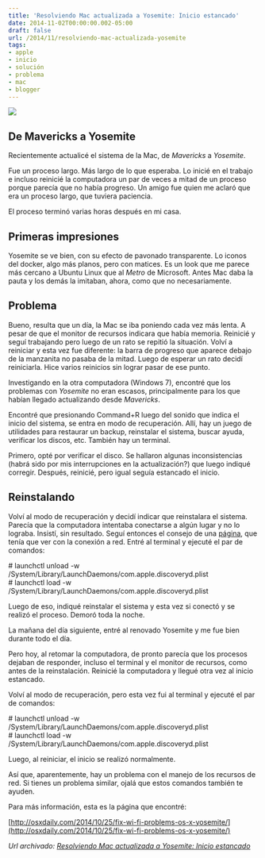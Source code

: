 ```yaml
---
title: 'Resolviendo Mac actualizada a Yosemite: Inicio estancado'
date: 2014-11-02T00:00:00.002-05:00
draft: false
url: /2014/11/resolviendo-mac-actualizada-yosemite
tags: 
- apple
- inicio
- solución
- problema
- mac
- blogger
---
```


[![](https://3.bp.blogspot.com/-WXzWj6EhwHo/VFW6IyR6qvI/AAAAAAAACio/YeyeCnAW3tw/s1600/Mavericks-vs-Yosemite_thumb800.jpg)](https://3.bp.blogspot.com/-WXzWj6EhwHo/VFW6IyR6qvI/AAAAAAAACio/YeyeCnAW3tw/s1600/Mavericks-vs-Yosemite_thumb800.jpg)

De Mavericks a Yosemite
-----------------------

Recientemente actualicé el sistema de la Mac, de _Mavericks_ a _Yosemite_.  
  
Fue un proceso largo. Más largo de lo que esperaba. Lo inicié en el trabajo e incluso reinicié la computadora un par de veces a mitad de un proceso porque parecía que no había progreso. Un amigo fue quien me aclaró que era un proceso largo, que tuviera paciencia.  
  
El proceso terminó varias horas después en mi casa.  

Primeras impresiones
--------------------

Yosemite se ve bien, con su efecto de pavonado transparente. Lo iconos del docker, algo más planos, pero con matices. Es un look que me parece más cercano a Ubuntu  Linux que al _Metro_ de Microsoft. Antes Mac daba la pauta y los demás la imitaban, ahora, como que no necesariamente.  

Problema
--------

Bueno, resulta que un día, la Mac se iba poniendo cada vez más lenta. A pesar de que el monitor de recursos indicara que había memoria. Reinicié y seguí trabajando pero luego de un rato se repitió la situación. Volví a reiniciar y esta vez fue diferente: la barra de progreso que aparece debajo de la manzanita no pasaba de la mitad. Luego de esperar un rato decidí reiniciarla. Hice varios reinicios sin lograr pasar de ese punto.  
  
Investigando en la otra computadora (Windows 7), encontré que los problemas con _Yosemite_ no eran escasos, principalmente para los que habían llegado actualizando desde _Mavericks_.  
  
Encontré que presionando Command+R luego del sonido que indica el inicio del sistema, se entra en modo de recuperación. Allí, hay un juego de utilidades para restaurar un backup, reinstalar el sistema, buscar ayuda, verificar los discos, etc. También hay un terminal.  
  
Primero, opté por verificar el disco. Se hallaron algunas inconsistencias (habrá sido por mis interrupciones en la actualización?) que luego indiqué corregir. Después, reinicié, pero igual seguía estancado el inicio.  

Reinstalando
------------

Volví al modo de recuperación y decidí indicar que reinstalara el sistema. Parecía que la computadora intentaba conectarse a algún lugar y no lo lograba. Insistí, sin resultado. Seguí entonces el consejo de una [página](http://osxdaily.com/2014/10/25/fix-wi-fi-problems-os-x-yosemite/), que tenía que ver con la conexión a red. Entré al terminal y ejecuté el par de comandos:  
  
\# launchctl unload -w /System/Library/LaunchDaemons/com.apple.discoveryd.plist  
\# launchctl load -w /System/Library/LaunchDaemons/com.apple.discoveryd.plist  
  
Luego de eso, indiqué reinstalar el sistema y esta vez si conectó y se realizó el proceso. Demoró toda la noche.  
  
La mañana del día siguiente, entré al renovado Yosemite y me fue bien durante todo el día.  
  
Pero hoy, al retomar la computadora, de pronto parecía que los procesos dejaban de responder, incluso el terminal y el monitor de recursos, como antes de la reinstalación. Reinicié la computadora y llegué otra vez al inicio estancado.  
  
Volví al modo de recuperación, pero esta vez fui al terminal y ejecuté el par de comandos:  
  
\# launchctl unload -w /System/Library/LaunchDaemons/com.apple.discoveryd.plist  
\# launchctl load -w /System/Library/LaunchDaemons/com.apple.discoveryd.plist  
  
Luego, al reiniciar, el inicio se realizó normalmente.  
  
Así que, aparentemente, hay un problema con el manejo de los recursos de red. Si tienes un problema similar, ojalá que estos comandos también te ayuden.  
  
Para más información, esta es la página que encontré:  
  
[http://osxdaily.com/2014/10/25/fix-wi-fi-problems-os-x-yosemite/](http://osxdaily.com/2014/10/25/fix-wi-fi-problems-os-x-yosemite/)

_*Url archivado: [Resolviendo Mac actualizada a Yosemite: Inicio estancado](https://akcdev.blogspot.com/2014/11/resolviendo-mac-actualizada-yosemite.html)*_
